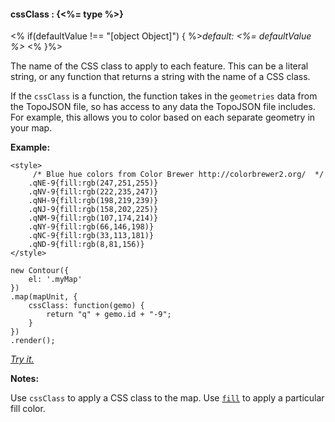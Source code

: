 #### **cssClass** : {<%= type %>}

<% if(defaultValue !== "[object Object]") { %>*default: <%= defaultValue %>* <% }%>

The name of the CSS class to apply to each feature. This can be a literal string, or any function that returns a string with the name of a CSS class.

If the `cssClass` is a function, the function takes in the `geometries` data from the TopoJSON file, so has access to any data the TopoJSON file includes. For example, this allows you to color based on each separate geometry in your map.

**Example:**

	<style>
		 /* Blue hue colors from Color Brewer http://colorbrewer2.org/  */
		.qNE-9{fill:rgb(247,251,255)}
		.qNV-9{fill:rgb(222,235,247)}
		.qNH-9{fill:rgb(198,219,239)}
		.qNJ-9{fill:rgb(158,202,225)}
		.qNM-9{fill:rgb(107,174,214)}
		.qNY-9{fill:rgb(66,146,198)}
		.qNC-9{fill:rgb(33,113,181)}
		.qND-9{fill:rgb(8,81,156)}
	</style>

    new Contour({
        el: '.myMap'
    })
    .map(mapUnit, {
    	cssClass: function(gemo) {
    		return "q" + gemo.id + "-9";
    	}
    })
    .render();

*[Try it.](<%= jsFiddleLink %>)*

**Notes:**

Use `cssClass` to apply a CSS class to the map. Use [`fill`](#config.map.fill) to apply a particular fill color.

